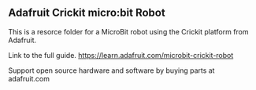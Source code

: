 ## Adafruit Crickit micro:bit Robot

This is a resorce folder for a MicroBit robot using the Crickit platform from Adafruit.

Link to the full guide.
https://learn.adafruit.com/microbit-crickit-robot

Support open source hardware and software by buying parts at adafruit.com
